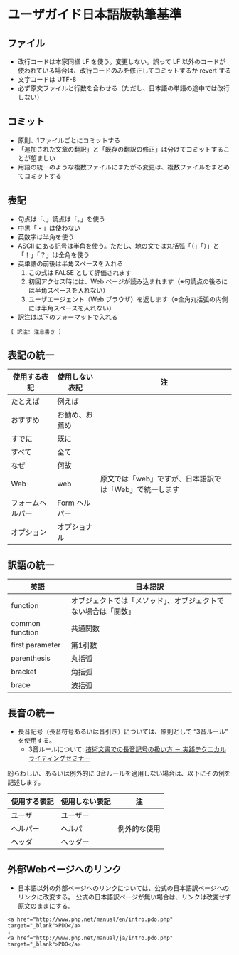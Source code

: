 # ユーザガイド日本語版執筆基準

## ファイル

* 改行コードは本家同様 LF を使う。変更しない。誤って LF 以外のコードが使われている場合は、改行コードのみを修正してコミットするか revert する
* 文字コードは UTF-8
* 必ず原文ファイルと行数を合わせる（ただし、日本語の単語の途中では改行しない）

## コミット

* 原則、1ファイルごとにコミットする
* 「追加された文章の翻訳」と「既存の翻訳の修正」は分けてコミットすることが望ましい
* 用語の統一のような複数ファイルにまたがる変更は、複数ファイルをまとめてコミットする

## 表記

* 句点は「、」読点は「。」を使う
* 中黒「・」は使わない
* 英数字は半角を使う
* ASCII にある記号は半角を使う。ただし、地の文では丸括弧「（」「）」と「！」「？」は全角を使う
* 英単語の前後は半角スペースを入れる
  1. この式は FALSE として評価されます
  2. 初回アクセス時には、Web ページが読み込まれます（※句読点の後ろには半角スペースを入れない）
  3. ユーザエージェント（Web ブラウザ）を返します（※全角丸括弧の内側には半角スペースを入れない）
* 訳注は以下のフォーマットで入れる
```
 [ 訳注: 注意書き ]
```

## 表記の統一

|使用する表記    |使用しない表記|注                                                    |
|----------------|--------------|------------------------------------------------------|
|たとえば        |例えば        |                                                      |
|おすすめ        |お勧め、お薦め|                                                      |
|すでに          |既に          |                                                      |
|すべて          |全て          |                                                      |
|なぜ            |何故          |                                                      |
|Web             |web           |原文では「web」ですが、日本語訳では「Web」で統一します|
|フォームヘルパー|Form ヘルパー |                                                      |
|オプション      |オプショナル  |                                                      |

## 訳語の統一

|英語           |日本語訳                                                      |
|---------------|--------------------------------------------------------------|
|function       |オブジェクトでは「メソッド」、オブジェクトでない場合は「関数」|
|common function|共通関数                                                      |
|first parameter|第1引数                                                       |
|parenthesis    |丸括弧                                                        |
|bracket        |角括弧                                                        |
|brace          |波括弧                                                        |

## 長音の統一

* 長音記号（長音符号あるいは音引き）については、原則として “3音ルール” を使用する。
  * 3音ルールについて: [技術文書での長音記号の扱い方 － 実践テクニカルライティングセミナー](http://www.yamanouchi-yri.com/yrihp/techwrt-2-4s/t-2-4s07fa-1.htm)

紛らわしい、あるいは例外的に 3音ルールを適用しない場合は、以下にその例を記述します。

|使用する表記|使用しない表記|注          |
|------------|--------------|------------|
|ユーザ      |ユーザー      |            |
|ヘルパー    |ヘルパ        |例外的な使用|
|ヘッダ      |ヘッダー      |            |

## 外部Webページへのリンク

* 日本語以外の外部ページへのリンクについては、公式の日本語訳ページへのリンクに改変する。
公式の日本語訳ページが無い場合は、リンクは改変せず原文のままにする。

```
<a href="http://www.php.net/manual/en/intro.pdo.php" target="_blank">PDO</a>
↓
<a href="http://www.php.net/manual/ja/intro.pdo.php" target="_blank">PDO</a>
```

